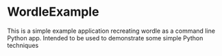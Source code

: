 # WordleExample
This is a simple example application recreating wordle as a command line Python app. Intended to be used to demonstrate some simple Python techniques
